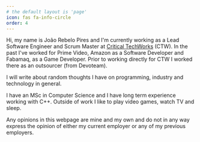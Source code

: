 ```yaml
---
# the default layout is 'page'
icon: fas fa-info-circle
order: 4
---
```


Hi, my name is João Rebelo Pires and I'm currently working as a Lead Software Engineer and Scrum Master at [Critical TechWorks](https://www.criticaltechworks.com/) (CTW).
In the past I've worked for Prime Video, Amazon as a Software Developer and Fabamaq, as a Game Developer. Prior to working directly for CTW I worked there as an outsourcer (from Devoteam).

I will write about random thoughts I have on programming, industry and technology in general.

I have an MSc in Computer Science and I have long term experience working with C++. Outside of work I like to play video games, watch TV and sleep.

Any opinions in this webpage are mine and my own and do not in any way express the opinion of either my current employer or any of my previous employers.
